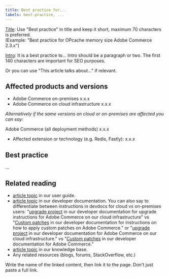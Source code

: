 ```yaml
---
title: Best practice for...
labels: best-practice, ...
---
```


<u>Title</u>: Use "Best practice" in title and keep it short, maximum 70 characters is preferred.<br/>
(Example: "Best practice for OPcache memory size Adobe Commerce 2.3.x")

<u>Intro</u>: It is a best practice to... Intro should be a paragraph or two. The first 140 characters are important for SEO purposes.

Or you can use "This article talks about..." if relevant.

## Affected products and versions

* Adobe Commerce on-premises x.x.x
* Adobe Commerce on cloud infrastructure x.x.x

*Alternatively if the same versions on cloud or on-premises are affected you can say:*

Adobe Commerce (all deployment methods) x.x.x

* Affected extension or technology (e.g. Redis, Fastly): x.x.x

## Best practice

...

## Related reading

* [article topic](https://docs.magento.com/user-guide/) in our user guide.
* [article topic](https://devdocs.magento.com) in our developer documentation. You can also say to differentiate between instructions in devdocs for cloud vs on-premises users: "[upgrade project](https://devdocs.magento.com/cloud/project/project-upgrade-parent.html) in our developer documentation for upgrade instructions for Adobe Commerce on our cloud infrastructure" vs "[Custom patches](https://devdocs.magento.com/guides/v2.4/comp-mgr/patching.html#custom-patches) in our developer documentation for instructions on how to apply custom patches on Adobe Commerce." or "[upgrade project](https://devdocs.magento.com/cloud/project/project-upgrade-parent.html) in our developer documentation for Adobe Commerce on our cloud infrastructure." vs "[Custom patches](https://devdocs.magento.com/guides/v2.4/comp-mgr/patching.html#custom-patches) in our developer documentation for Adobe Commerce."
* [article topic](https://support.magento.com/hc/en-us) in our knowledge base.
* Any related resources (blogs, forums, StackOverflow, etc.)

Write the name of the linked content, then link it to the page. Don't just paste a full link.
